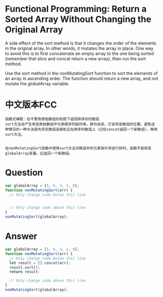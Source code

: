 # Functional Programming: Return a Sorted Array Without Changing the Original Array

A side effect of the sort method is that it changes the order of the elements in the original array. In other words, it mutates the array in place. One way to avoid this is to first concatenate an empty array to the one being sorted (remember that slice and concat return a new array), then run the sort method.

Use the sort method in the nonMutatingSort function to sort the elements of an array in ascending order. The function should return a new array, and not mutate the globalArray variable.


# 中文版本FCC
```
函数式编程：在不更改原始数组的前提下返回排序后的数组
sort方法会产生改变原始数组中元素顺序的副作用。换句话说，它会改变数组的位置。避免这种情况的一种方法是先将空数组连接到正在排序的数组上（记住concat返回一个新数组），再用sort方法。


在nonMutatingSort函数中使用sort方法对数组中的元素按升序进行排列。函数不能改变globalArray变量，应返回一个新数组。
```


# Question
```js
var globalArray = [5, 6, 3, 2, 9];
function nonMutatingSort(arr) {
  // Only change code below this line


  // Only change code above this line
}
nonMutatingSort(globalArray);
```


# Answer
```js
var globalArray = [5, 6, 3, 2, 9];
function nonMutatingSort(arr) {
  // Only change code below this line
  let result = [].concat(arr);
  result.sort();
  return result;

  // Only change code above this line
}
nonMutatingSort(globalArray);
```